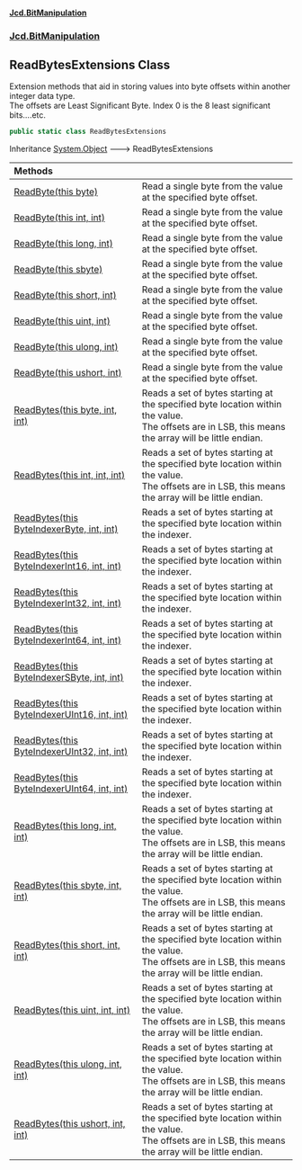 #### [Jcd.BitManipulation](index.md 'index')
### [Jcd.BitManipulation](Jcd.BitManipulation.md 'Jcd.BitManipulation')

## ReadBytesExtensions Class

Extension methods that aid in storing values into byte offsets within another integer data type.  
The offsets are Least Significant Byte. Index 0 is the 8 least significant bits....etc.

```csharp
public static class ReadBytesExtensions
```

Inheritance [System.Object](https://docs.microsoft.com/en-us/dotnet/api/System.Object 'System.Object') &#129106; ReadBytesExtensions

| Methods | |
| :--- | :--- |
| [ReadByte(this byte)](Jcd.BitManipulation.ReadBytesExtensions.ReadByte(thisbyte).md 'Jcd.BitManipulation.ReadBytesExtensions.ReadByte(this byte)') | Read a single byte from the value at the specified byte offset. |
| [ReadByte(this int, int)](Jcd.BitManipulation.ReadBytesExtensions.ReadByte(thisint,int).md 'Jcd.BitManipulation.ReadBytesExtensions.ReadByte(this int, int)') | Read a single byte from the value at the specified byte offset. |
| [ReadByte(this long, int)](Jcd.BitManipulation.ReadBytesExtensions.ReadByte(thislong,int).md 'Jcd.BitManipulation.ReadBytesExtensions.ReadByte(this long, int)') | Read a single byte from the value at the specified byte offset. |
| [ReadByte(this sbyte)](Jcd.BitManipulation.ReadBytesExtensions.ReadByte(thissbyte).md 'Jcd.BitManipulation.ReadBytesExtensions.ReadByte(this sbyte)') | Read a single byte from the value at the specified byte offset. |
| [ReadByte(this short, int)](Jcd.BitManipulation.ReadBytesExtensions.ReadByte(thisshort,int).md 'Jcd.BitManipulation.ReadBytesExtensions.ReadByte(this short, int)') | Read a single byte from the value at the specified byte offset. |
| [ReadByte(this uint, int)](Jcd.BitManipulation.ReadBytesExtensions.ReadByte(thisuint,int).md 'Jcd.BitManipulation.ReadBytesExtensions.ReadByte(this uint, int)') | Read a single byte from the value at the specified byte offset. |
| [ReadByte(this ulong, int)](Jcd.BitManipulation.ReadBytesExtensions.ReadByte(thisulong,int).md 'Jcd.BitManipulation.ReadBytesExtensions.ReadByte(this ulong, int)') | Read a single byte from the value at the specified byte offset. |
| [ReadByte(this ushort, int)](Jcd.BitManipulation.ReadBytesExtensions.ReadByte(thisushort,int).md 'Jcd.BitManipulation.ReadBytesExtensions.ReadByte(this ushort, int)') | Read a single byte from the value at the specified byte offset. |
| [ReadBytes(this byte, int, int)](Jcd.BitManipulation.ReadBytesExtensions.ReadBytes(thisbyte,int,int).md 'Jcd.BitManipulation.ReadBytesExtensions.ReadBytes(this byte, int, int)') | Reads a set of bytes starting at the specified byte location within the value.<br/>The offsets are in LSB, this means the array will be little endian. |
| [ReadBytes(this int, int, int)](Jcd.BitManipulation.ReadBytesExtensions.ReadBytes(thisint,int,int).md 'Jcd.BitManipulation.ReadBytesExtensions.ReadBytes(this int, int, int)') | Reads a set of bytes starting at the specified byte location within the value.<br/>The offsets are in LSB, this means the array will be little endian. |
| [ReadBytes(this ByteIndexerByte, int, int)](Jcd.BitManipulation.ReadBytesExtensions.ReadBytes(thisJcd.BitManipulation.ByteIndexers.ByteIndexerByte,int,int).md 'Jcd.BitManipulation.ReadBytesExtensions.ReadBytes(this Jcd.BitManipulation.ByteIndexers.ByteIndexerByte, int, int)') | Reads a set of bytes starting at the specified byte location within the indexer. |
| [ReadBytes(this ByteIndexerInt16, int, int)](Jcd.BitManipulation.ReadBytesExtensions.ReadBytes(thisJcd.BitManipulation.ByteIndexers.ByteIndexerInt16,int,int).md 'Jcd.BitManipulation.ReadBytesExtensions.ReadBytes(this Jcd.BitManipulation.ByteIndexers.ByteIndexerInt16, int, int)') | Reads a set of bytes starting at the specified byte location within the indexer. |
| [ReadBytes(this ByteIndexerInt32, int, int)](Jcd.BitManipulation.ReadBytesExtensions.ReadBytes(thisJcd.BitManipulation.ByteIndexers.ByteIndexerInt32,int,int).md 'Jcd.BitManipulation.ReadBytesExtensions.ReadBytes(this Jcd.BitManipulation.ByteIndexers.ByteIndexerInt32, int, int)') | Reads a set of bytes starting at the specified byte location within the indexer. |
| [ReadBytes(this ByteIndexerInt64, int, int)](Jcd.BitManipulation.ReadBytesExtensions.ReadBytes(thisJcd.BitManipulation.ByteIndexers.ByteIndexerInt64,int,int).md 'Jcd.BitManipulation.ReadBytesExtensions.ReadBytes(this Jcd.BitManipulation.ByteIndexers.ByteIndexerInt64, int, int)') | Reads a set of bytes starting at the specified byte location within the indexer. |
| [ReadBytes(this ByteIndexerSByte, int, int)](Jcd.BitManipulation.ReadBytesExtensions.ReadBytes(thisJcd.BitManipulation.ByteIndexers.ByteIndexerSByte,int,int).md 'Jcd.BitManipulation.ReadBytesExtensions.ReadBytes(this Jcd.BitManipulation.ByteIndexers.ByteIndexerSByte, int, int)') | Reads a set of bytes starting at the specified byte location within the indexer. |
| [ReadBytes(this ByteIndexerUInt16, int, int)](Jcd.BitManipulation.ReadBytesExtensions.ReadBytes(thisJcd.BitManipulation.ByteIndexers.ByteIndexerUInt16,int,int).md 'Jcd.BitManipulation.ReadBytesExtensions.ReadBytes(this Jcd.BitManipulation.ByteIndexers.ByteIndexerUInt16, int, int)') | Reads a set of bytes starting at the specified byte location within the indexer. |
| [ReadBytes(this ByteIndexerUInt32, int, int)](Jcd.BitManipulation.ReadBytesExtensions.ReadBytes(thisJcd.BitManipulation.ByteIndexers.ByteIndexerUInt32,int,int).md 'Jcd.BitManipulation.ReadBytesExtensions.ReadBytes(this Jcd.BitManipulation.ByteIndexers.ByteIndexerUInt32, int, int)') | Reads a set of bytes starting at the specified byte location within the indexer. |
| [ReadBytes(this ByteIndexerUInt64, int, int)](Jcd.BitManipulation.ReadBytesExtensions.ReadBytes(thisJcd.BitManipulation.ByteIndexers.ByteIndexerUInt64,int,int).md 'Jcd.BitManipulation.ReadBytesExtensions.ReadBytes(this Jcd.BitManipulation.ByteIndexers.ByteIndexerUInt64, int, int)') | Reads a set of bytes starting at the specified byte location within the indexer. |
| [ReadBytes(this long, int, int)](Jcd.BitManipulation.ReadBytesExtensions.ReadBytes(thislong,int,int).md 'Jcd.BitManipulation.ReadBytesExtensions.ReadBytes(this long, int, int)') | Reads a set of bytes starting at the specified byte location within the value.<br/>The offsets are in LSB, this means the array will be little endian. |
| [ReadBytes(this sbyte, int, int)](Jcd.BitManipulation.ReadBytesExtensions.ReadBytes(thissbyte,int,int).md 'Jcd.BitManipulation.ReadBytesExtensions.ReadBytes(this sbyte, int, int)') | Reads a set of bytes starting at the specified byte location within the value.<br/>The offsets are in LSB, this means the array will be little endian. |
| [ReadBytes(this short, int, int)](Jcd.BitManipulation.ReadBytesExtensions.ReadBytes(thisshort,int,int).md 'Jcd.BitManipulation.ReadBytesExtensions.ReadBytes(this short, int, int)') | Reads a set of bytes starting at the specified byte location within the value.<br/>The offsets are in LSB, this means the array will be little endian. |
| [ReadBytes(this uint, int, int)](Jcd.BitManipulation.ReadBytesExtensions.ReadBytes(thisuint,int,int).md 'Jcd.BitManipulation.ReadBytesExtensions.ReadBytes(this uint, int, int)') | Reads a set of bytes starting at the specified byte location within the value.<br/>The offsets are in LSB, this means the array will be little endian. |
| [ReadBytes(this ulong, int, int)](Jcd.BitManipulation.ReadBytesExtensions.ReadBytes(thisulong,int,int).md 'Jcd.BitManipulation.ReadBytesExtensions.ReadBytes(this ulong, int, int)') | Reads a set of bytes starting at the specified byte location within the value.<br/>The offsets are in LSB, this means the array will be little endian. |
| [ReadBytes(this ushort, int, int)](Jcd.BitManipulation.ReadBytesExtensions.ReadBytes(thisushort,int,int).md 'Jcd.BitManipulation.ReadBytesExtensions.ReadBytes(this ushort, int, int)') | Reads a set of bytes starting at the specified byte location within the value.<br/>The offsets are in LSB, this means the array will be little endian. |
